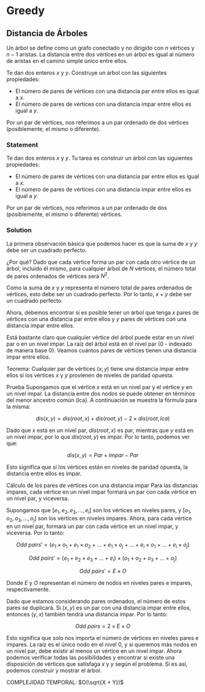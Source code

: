 # Greedy

## Distancia de Árboles

Un árbol se define como un grafo conectado y no dirigido con $n$ vértices y $n - 1$ aristas. La distancia entre dos vértices en un árbol es igual al número de aristas en el camino simple único entre ellos.

Te dan dos enteros $x$ y $y$. Construye un árbol con las siguientes propiedades:

- El número de pares de vértices con una distancia par entre ellos es igual a $x$.
- El número de pares de vértices con una distancia impar entre ellos es igual a $y$.

Por un par de vértices, nos referimos a un par ordenado de dos vértices (posiblemente, el mismo o diferente).

### Statement

Te dan dos enteros $x$ y $y$. Tu tarea es construir un árbol con las siguientes propiedades:

- El número de pares de vértices con una distancia par entre ellos es igual a $x$.
- El número de pares de vértices con una distancia impar entre ellos es igual a $y$.

Por un par de vértices, nos referimos a un par ordenado de dos (posiblemente, el mismo o diferente) vértices.

### Solution

La primera observación básica que podemos hacer es que la suma de $x$ y $y$ debe ser un cuadrado perfecto.

¿Por qué?
Dado que cada vértice forma un par con cada otro vértice de un árbol, incluido él mismo, para cualquier árbol de $N$ vértices, el número total de pares ordenados de vértices será $N^2$.

Como la suma de $x$ y $y$ representa el número total de pares ordenados de vértices, esto debe ser un cuadrado perfecto. Por lo tanto, $x + y$ debe ser un cuadrado perfecto.

Ahora, debemos encontrar si es posible tener un árbol que tenga $x$ pares de vértices con una distancia par entre ellos y $y$ pares de vértices con una distancia impar entre ellos.

Está bastante claro que cualquier vértice del árbol puede estar en un nivel par o en un nivel impar. La raíz del árbol está en el nivel par ($0$ - indexado de manera base $0$). Veamos cuántos pares de vértices tienen una distancia impar entre ellos.

Teorema:
Cualquier par de vértices $(x, y)$ tiene una distancia impar entre ellos si los vértices $x$ y $y$ provienen de niveles de paridad opuesta.

Prueba
Supongamos que el vértice $x$ está en un nivel par y el vértice $y$ en un nivel impar. La distancia entre dos nodos se puede obtener en términos del menor ancestro común (lca). A continuación se muestra la fórmula para la misma:

$$
dis(x, y) = dis(root, x) + dis(root, y) - 2 \times dis(root, lca)
$$

Dado que $x$ está en un nivel par, $dis(root, x)$ es par, mientras que $y$ está en un nivel impar, por lo que $dis(root, y)$ es impar. Por lo tanto, podemos ver que:

$$
dis(x, y) = Par + Impar - Par
$$

Esto significa que si los vértices están en niveles de paridad opuesta, la distancia entre ellos es impar.

Cálculo de los pares de vértices con una distancia impar
Para las distancias impares, cada vértice en un nivel impar formará un par con cada vértice en un nivel par, y viceversa.

Supongamos que $[e_1, e_2, e_3, \dots, e_i]$ son los vértices en niveles pares, y $[o_1, o_2, o_3, \dots, o_j]$ son los vértices en niveles impares. Ahora, para cada vértice en un nivel par, formará un par con cada vértice en un nivel impar, y viceversa. Por lo tanto:

$$
Odd \ pairs' = (e_1 \times o_1 + e_1 \times o_2 + \dots + e_1 \times o_j + \dots + e_i \times o_1 + \dots + e_i \times o_j)
$$

$$
Odd \ pairs' = (e_1 + e_2 + e_3 + \dots + e_i) \times (o_1 + o_2 + o_3 + \dots + o_j)
$$

$$
Odd \ pairs' = E \times O
$$

Donde $E$ y $O$ representan el número de nodos en niveles pares e impares, respectivamente.

Dado que estamos considerando pares ordenados, el número de estos pares se duplicará. Si $(x, y)$ es un par con una distancia impar entre ellos, entonces $(y, x)$ también tendrá una distancia impar. Por lo tanto:

$$
Odd \ pairs = 2 \times E \times O
$$

Esto significa que solo nos importa el número de vértices en niveles pares e impares. La raíz es el único nodo en el nivel $0$, y si queremos más nodos en un nivel par, debe existir al menos un vértice en un nivel impar. Ahora podemos verificar todas las posibilidades y encontrar si existe una disposición de vértices que satisfaga $x$ y $y$ según el problema. Si es así, podemos construir y mostrar el árbol.

COMPLEJIDAD TEMPORAL:
$O(\sqrt{X + Y})$
